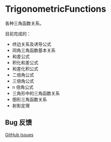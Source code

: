 # TrigonometricFunctions

各种三角函数关系。

目前完成的：
- 终边关系及诱导公式
- 同角三角函数基本关系
- 和差公式
- 积化和差公式
- 和差化积公式
- 二倍角公式
- 三倍角公式
- n 倍角公式
- 三角形中的三角函数关系
- 图形三角函数关系
- 射影定理

## Bug 反馈
[GitHub Issues](https://github.com/xa0082249956/TrigonometricFunctions/issues)
